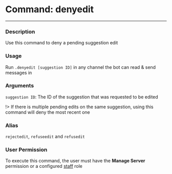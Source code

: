 # Command: denyedit
---
### Description
Use this command to deny a pending suggestion edit

### Usage
Run `.denyedit [suggestion ID]` in any channel the bot can read & send messages in

### Arguments
`suggestion ID`: The ID of the suggestion that was requested to be edited


!> If there is multiple pending edits on the same suggestion, using this command will deny the most recent one

### Alias
`rejectedit`, `refuseedit` and `refusedit`

### User Permission
To execute this command, the user must have the **Manage Server** permission or a configured [staff](/config/staffroles.md) role

